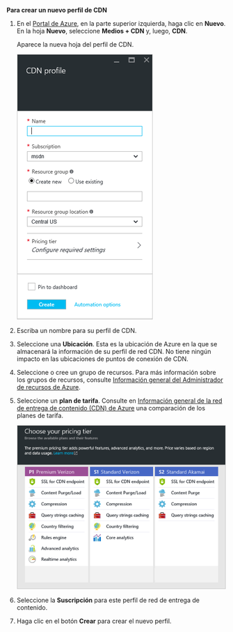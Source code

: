 **Para crear un nuevo perfil de CDN**

1. En el [Portal de Azure](https://portal.azure.com), en la parte superior izquierda, haga clic en **Nuevo**. En la hoja **Nuevo**, seleccione **Medios + CDN** y, luego, **CDN**.

    Aparece la nueva hoja del perfil de CDN.

    ![Nuevo perfil de CDN](./media/cdn-create-profile/new-cdn-profile-include.png)

2. Escriba un nombre para su perfil de CDN.

3. Seleccione una **Ubicación**. Esta es la ubicación de Azure en la que se almacenará la información de su perfil de red CDN. No tiene ningún impacto en las ubicaciones de puntos de conexión de CDN.

4. Seleccione o cree un grupo de recursos. Para más información sobre los grupos de recursos, consulte [Información general del Administrador de recursos de Azure](resource-group-overview.md#resource-groups).

5. Seleccione un **plan de tarifa**. Consulte en [Información general de la red de entrega de contenido (CDN) de Azure](cdn-overview.md#azure-cdn-features) una comparación de los planes de tarifa.
    
    ![Selección de planes de tarifa de CDN](./media/cdn-create-profile/cdn-choose-sku-include.png)

6. Seleccione la **Suscripción** para este perfil de red de entrega de contenido.

7. Haga clic en el botón **Crear** para crear el nuevo perfil.

<!---HONumber=AcomDC_0706_2016-->
